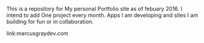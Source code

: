 This is a repository for My personal Portfolio site as of febuary 2016.  I intend to add One project every month.  Apps I am developing and sites I am building for fun or in collaboration.

link:marcusgraydev.com
